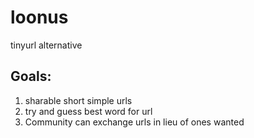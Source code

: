 # loonus
tinyurl alternative

## Goals:
1. sharable short simple urls
2. try and guess best word for url
3. Community can exchange urls in lieu of ones wanted
